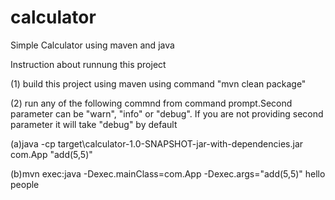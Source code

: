 # calculator
Simple Calculator using maven and java

Instruction about runnung this project

(1) build this project using maven using command "mvn clean package"

(2) run any of the following commnd from command prompt.Second parameter can be "warn", "info" or "debug". 
If you are not providing second parameter it will take "debug" by default

(a)java -cp target\calculator-1.0-SNAPSHOT-jar-with-dependencies.jar com.App "add(5,5)"

(b)mvn exec:java -Dexec.mainClass=com.App -Dexec.args="add(5,5)"
hello people
